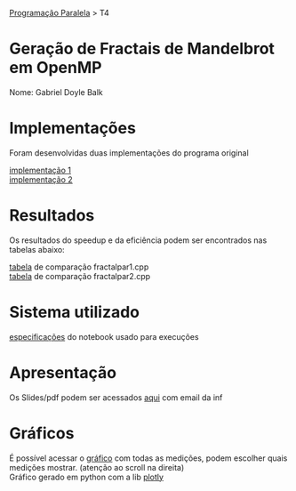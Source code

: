 [Programação Paralela](https://github.com/AndreaInfUFSM/elc139-2019a) > T4

# Geração de Fractais de Mandelbrot em OpenMP

Nome: Gabriel Doyle Balk

# Implementações

Foram desenvolvidas duas implementações do programa original

[implementação 1](fractalpar1.cpp)<br/>
[implementação 2](fractalpar2.cpp)

# Resultados

Os resultados do speedup e da eficiência podem ser encontrados nas tabelas abaixo:

[tabela](TabelaPar1.md) de comparação fractalpar1.cpp<br/>
[tabela](TabelaPar2.md) de comparação fractalpar2.cpp

# Sistema utilizado

[especificações](specs.txt) do notebook usado para execuções

# Apresentação

Os Slides/pdf podem ser acessados [aqui](https://docs.google.com/presentation/d/11OUxJtzzUI7YSJtVrhGs_9Ot5iEfHQdPpyTrnETUMJo/edit?usp=sharing) com email da inf

# Gráficos

É possível acessar o [gráfico](grafico.html) com todas as medições, podem escolher quais medições mostrar. (atenção ao scroll na direita)
<br/>
Gráfico gerado em python com a lib [plotly](https://plot.ly/python/)
